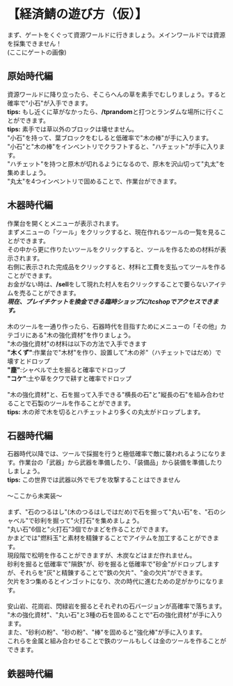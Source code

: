 

# 【経済鯖の遊び方（仮）】
まず、ゲートをくぐって資源ワールドに行きましょう。メインワールドでは資源を採集できません！
</br>
(ここにゲートの画像)


## 原始時代編

資源ワールドに降り立ったら、そこらへんの草を素手でむしりましょう。すると確率で"小石"が入手できます。
</br>
**tips:** もし近くに草がなかったら、**/tprandom**と打つとランダムな場所に行くことができます。
</br>
**tips:** 素手では草以外のブロックは壊せません。
</br>
"小石"を持って、葉ブロックをむしると低確率で"木の棒"が手に入ります。
</br>
"小石"と"木の棒"をインベントリでクラフトすると、"ハチェット"が手に入ります。
</br>
"ハチェット"を持つと原木が切れるようになるので、原木を沢山切って"丸太"を集めましょう。
</br>
"丸太"を4つインベントリで固めることで、作業台ができます。

## 木器時代編

作業台を開くとメニューが表示されます。
</br>
まずメニューの「ツール」をクリックすると、現在作れるツールの一覧を見ることができます。
</br>
その中から更に作りたいツールをクリックすると、ツールを作るための材料が表示されます。
</br>
右側に表示された完成品をクリックすると、材料と工費を支払ってツールを作ることができます。
</br>
お金がない時は、**/sell**をして現れた村人を右クリックすることで要らないアイテムを売ることができます。
</br>
***現在、プレイチケットを換金できる臨時ショップに/tcshopでアクセスできます。***
</br>
</br>
木のツールを一通り作ったら、石器時代を目指すためにメニューの「その他」カテゴリにある"木の強化資材"を作りましょう。
</br>
"木の強化資材"の材料は以下の方法で入手できます
</br>
**"木くず"**:作業台で"木材"を作り、設置して"木の斧"（ハチェットではだめ）で壊すとドロップ
</br>
**"塵"**:シャベルで土を掘ると確率でドロップ
</br>
**"コケ"**:土や草をクワで耕すと確率でドロップ
</br>
</br>
"木の強化資材"と、石を掘って入手できる"横長の石"と"縦長の石"を組み合わせることで石製のツールを作ることができます。
</br>
**tips:** 木の斧で木を切るとハチェットより多くの丸太がドロップします。

## 石器時代編

石器時代以降では、ツールで採掘を行うと極低確率で敵に襲われるようになります。作業台の「武器」から武器を準備したり、「装備品」から装備を準備したりしましょう。
</br>
**tips:** この世界では武器以外でモブを攻撃することはできません
</br>
</br>
～ここから未実装～
</br>
</br>
まず、"石のつるはし"(木のつるはしではだめ)で石を掘って"丸い石"を、"石のシャベル"で砂利を掘って"火打石"を集めましょう。
</br>
"丸い石"6個と"火打石"3個でかまどを作ることができます。
</br>
かまどでは"燃料玉"と素材を精錬することでアイテムを加工することができます。
</br>
現段階で松明を作ることができますが、木炭などはまだ作れません。
</br>
砂利を掘ると低確率で"隕鉄"が、砂を掘ると低確率で"砂金"がドロップしますが、それらを"灰"と精錬することで"鉄の欠片"、"金の欠片"ができます。
</br>
欠片を3つ集めるとインゴットになり、次の時代に進むための足がかりになります。
</br>
</br>
安山岩、花崗岩、閃緑岩を掘るとそれぞれの石バージョンが高確率で落ちます。
</br>
"木の強化資材"、"丸い石"と3種の石を固めることで"石の強化資材"が手に入ります。
</br>
また、"砂利の粉"、"砂の粉"、"棒"を固めると"強化棒"が手に入ります。
</br>
これらを金属と組み合わせることで鉄のツールもしくは金のツールを作ることができます。

## 鉄器時代編

</br>
</br>
</br>
</br>
</br>
</br>
</br>